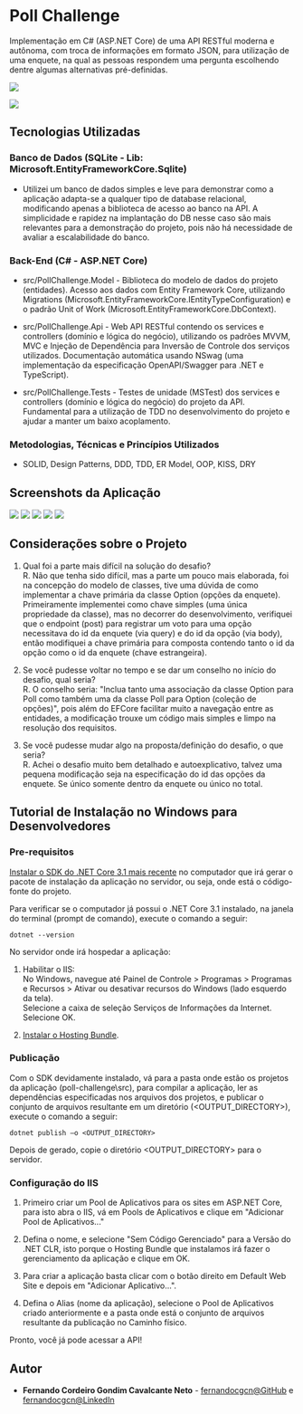 # Poll Challenge

Implementação em C# (ASP.NET Core) de uma API RESTful moderna e autônoma, com troca de informações em formato JSON, para utilização de uma enquete, na qual as pessoas respondem uma pergunta escolhendo dentre algumas alternativas pré-definidas.

![](/misc/ClassDiagram.png)

![](/misc/ComponentDiagram.png)

## Tecnologias Utilizadas

### Banco de Dados (SQLite - Lib: Microsoft.EntityFrameworkCore.Sqlite)

* Utilizei um banco de dados simples e leve para demonstrar como a aplicação adapta-se a qualquer tipo de database relacional, modificando apenas a biblioteca de acesso ao banco na API. A simplicidade e rapidez na implantação do DB nesse caso são mais relevantes para a demonstração do projeto, pois não há necessidade de avaliar a escalabilidade do banco.

### Back-End (C# - ASP.NET Core)

* src/PollChallenge.Model - Biblioteca do modelo de dados do projeto (entidades). Acesso aos dados com Entity Framework Core, utilizando Migrations (Microsoft.EntityFrameworkCore.IEntityTypeConfiguration) e o padrão Unit of Work (Microsoft.EntityFrameworkCore.DbContext).  

* src/PollChallenge.Api - Web API RESTful contendo os services e controllers (domínio e lógica do negócio), utilizando os padrões MVVM, MVC e Injeção de Dependência para Inversão de Controle dos serviços utilizados. Documentação automática usando NSwag (uma implementação da especificação OpenAPI/Swagger para .NET e TypeScript).  

* src/PollChallenge.Tests - Testes de unidade (MSTest) dos services e controllers (domínio e lógica do negócio) do projeto da API. Fundamental para a utilização de TDD no desenvolvimento do projeto e ajudar a manter um baixo acoplamento.  

### Metodologias, Técnicas e Princípios Utilizados

* SOLID, Design Patterns, DDD, TDD, ER Model, OOP, KISS, DRY

## Screenshots da Aplicação

![](/misc/screenshots/01.png)
![](/misc/screenshots/02.png)
![](/misc/screenshots/03.png)
![](/misc/screenshots/04.png)
![](/misc/screenshots/05.png)

## Considerações sobre o Projeto

1. Qual foi a parte mais difícil na solução do desafio?  
R. Não que tenha sido difícil, mas a parte um pouco mais elaborada, foi na concepção do modelo de classes, tive uma dúvida de como implementar a chave primária da classe Option (opções da enquete).  Primeiramente implementei como chave simples (uma única propriedade da classe), mas no decorrer do desenvolvimento, verifiquei que o endpoint (post) para registrar	 um voto para uma opção necessitava do id da enquete (via query) e do id da opção (via body), então modifiquei a chave primária para composta contendo tanto o id da opção como o id da enquete (chave estrangeira).  

2. Se você pudesse voltar no tempo e se dar um conselho no início do desafio, qual seria?  
R. O conselho seria: "Inclua tanto uma associação da classe Option para Poll como também uma da classe Poll para Option (coleção de opções)", pois além do EFCore facilitar muito a navegação entre as entidades, a modificação trouxe um código mais simples e limpo na resolução dos requisitos.  

3. Se você pudesse mudar algo na proposta/definição do desafio, o que seria?  
R. Achei o desafio muito bem detalhado e autoexplicativo, talvez uma pequena modificação seja na especificação do id das opções da enquete. Se único somente dentro da enquete ou único no total.  

## Tutorial de Instalação no Windows para Desenvolvedores

### Pre-requisitos

[Instalar o SDK do .NET Core 3.1 mais recente](https://dotnet.microsoft.com/download/dotnet-core/3.1) no computador que irá gerar o pacote de instalação da aplicação no servidor, ou seja, onde está o código-fonte do projeto.  

Para verificar se o computador já possui o .NET Core 3.1 instalado, na janela do terminal (prompt de comando), execute o comando a seguir:

```
dotnet --version
```

No servidor onde irá hospedar a aplicação:  

1. Habilitar o IIS:  
No Windows, navegue até Painel de Controle > Programas > Programas e Recursos > Ativar ou desativar recursos do Windows (lado esquerdo da tela).  
Selecione a caixa de seleção Serviços de Informações da Internet. Selecione OK.  

2. [Instalar o Hosting Bundle](https://dotnet.microsoft.com/download/dotnet-core/3.1).

### Publicação

Com o SDK devidamente instalado, vá para a pasta onde estão os projetos da aplicação (poll-challenge\src), para compilar a aplicação, ler as dependências especificadas nos arquivos dos projetos, e publicar o conjunto de arquivos resultante em um diretório (<OUTPUT_DIRECTORY>), execute o comando a seguir:

```
dotnet publish –o <OUTPUT_DIRECTORY>
```

Depois de gerado, copie o diretório <OUTPUT_DIRECTORY> para o servidor.

### Configuração do IIS

1. Primeiro criar um Pool de Aplicativos para os sites em ASP.NET Core, para isto abra o IIS, vá em Pools de Aplicativos e clique em "Adicionar Pool de Aplicativos..."  

2. Defina o nome, e selecione "Sem Código Gerenciado" para a Versão do .NET CLR, isto porque o Hosting Bundle que instalamos irá fazer o gerenciamento da aplicação e clique em OK.  

3. Para criar a aplicação basta clicar com o botão direito em Default Web Site e depois em "Adicionar Aplicativo...".

4. Defina o Alias (nome da aplicação), selecione o Pool de Aplicativos criado anteriormente e a pasta onde está o conjunto de arquivos resultante da publicação no Caminho físico.  

Pronto, você já pode acessar a API!

## Autor

* **Fernando Cordeiro Gondim Cavalcante Neto** - [fernandocgcn@GitHub](https://github.com/fernandocgcn) e [fernandocgcn@LinkedIn](https://www.linkedin.com/in/fernandocgcn)
